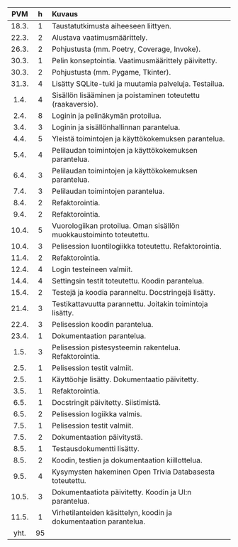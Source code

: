 |  PVM  |  h  | Kuvaus                                                              |
|:-----:|:---:|:--------------------------------------------------------------------|
| 18.3. |  1  | Taustatutkimusta aiheeseen liittyen.                                |
| 22.3. |  2  | Alustava vaatimusmäärittely.                                        |
| 26.3. |  2  | Pohjustusta (mm. Poetry, Coverage, Invoke).                         |
| 30.3. |  1  | Pelin konseptointia. Vaatimusmäärittely päivitetty.                 |
| 30.3. |  2  | Pohjustusta (mm. Pygame, Tkinter).                                  |
| 31.3. |  4  | Lisätty SQLite-tuki ja muutamia palveluja. Testailua.               |
|  1.4. |  4  | Sisällön lisääminen ja poistaminen toteutettu (raakaversio).        |
|  2.4. |  8  | Loginin ja pelinäkymän protoilua.                                   |
|  3.4. |  3  | Loginin ja sisällönhallinnan parantelua.                            |
|  4.4. |  5  | Yleistä toimintojen ja käyttökokemuksen parantelua.                 |
|  5.4. |  4  | Pelilaudan toimintojen ja käyttökokemuksen parantelua.              |
|  6.4. |  3  | Pelilaudan toimintojen ja käyttökokemuksen parantelua.              |
|  7.4. |  3  | Pelilaudan toimintojen parantelua.                                  |
|  8.4. |  2  | Refaktorointia.                                                     |
|  9.4. |  2  | Refaktorointia.                                                     |
| 10.4. |  5  | Vuorologiikan protoilua. Oman sisällön muokkaustoiminto toteutettu. |
| 10.4. |  3  | Pelisession luontilogiikka toteutettu. Refaktorointia.              |
| 11.4. |  2  | Refaktorointia.                                                     |
| 12.4. |  4  | Login testeineen valmiit.                                           |
| 14.4. |  4  | Settingsin testit toteutettu. Koodin parantelua.                    |
| 15.4. |  2  | Testejä ja koodia paranneltu. Docstringejä lisätty.                 |
| 21.4. |  3  | Testikattavuutta parannettu. Joitakin toimintoja lisätty.           |
| 22.4. |  3  | Pelisession koodin parantelua.                                      |
| 23.4. |  1  | Dokumentaation parantelua.                                          |
|  1.5. |  3  | Pelisession pistesysteemin rakentelua. Refaktorointia.              |
|  2.5. |  1  | Pelisession testit valmiit.                                         |
|  2.5. |  1  | Käyttöohje lisätty. Dokumentaatio päivitetty.                       |
|  3.5. |  1  | Refaktorointia.                                                     |
|  6.5. |  1  | Docstringit päivitetty. Siistimistä.                                |
|  6.5. |  2  | Pelisession logiikka valmis.                                        |
|  7.5. |  1  | Pelisession testit valmiit.                                         |
|  7.5. |  2  | Dokumentaation päivitystä.                                          |
|  8.5. |  1  | Testausdokumentti lisätty.                                          |
|  8.5. |  2  | Koodin, testien ja dokumentaation kiillottelua.                     |
|  9.5. |  4  | Kysymysten hakeminen Open Trivia Databasesta toteutettu.            |
| 10.5. |  3  | Dokumentaatiota päivitetty. Koodin ja UI:n parantelua.              |
| 11.5. |  1  | Virhetilanteiden käsittelyn, koodin ja dokumentaation parantelua.   |
|  yht. | 95  |                                                                     |
